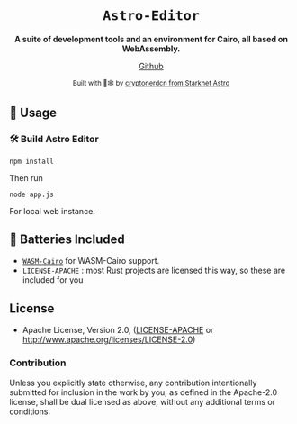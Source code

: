 <div align="center">

  <h1><code>Astro-Editor</code></h1>

  <strong>A suite of development tools and an environment for Cairo, all based on WebAssembly.</strong>
  
  [Github](https://github.com/StarknetAstro/AstroEditor)

  <sub>Built with 🦀🕸 by <a href="https://twitter.com/cryptonerdcn">cryptonerdcn from Starknet Astro</a></sub>
</div>


## 🚴 Usage

### 🛠️ Build Astro Editor

```
npm install
```

Then run 
```
node app.js
```
For local web instance.

## 🔋 Batteries Included

* [`WASM-Cairo`](https://github.com/cryptonerdcn/wasm-cairo) for WASM-Cairo support.
* `LICENSE-APACHE` : most Rust projects are licensed this way, so these are included for you

## License

* Apache License, Version 2.0, ([LICENSE-APACHE](LICENSE-APACHE) or http://www.apache.org/licenses/LICENSE-2.0)

### Contribution

Unless you explicitly state otherwise, any contribution intentionally
submitted for inclusion in the work by you, as defined in the Apache-2.0
license, shall be dual licensed as above, without any additional terms or
conditions.